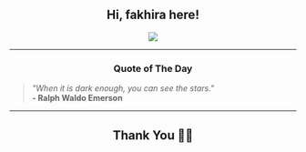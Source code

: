 <h2 align="center"> Hi, fakhira here!</h2>

<p align="center">
<a href="https://github.com/fakhiralkda" alt="github streak"><img src="https://dvst-streak.herokuapp.com/?user=fakhiralkda&theme=tokyonight&fire=DD472C"></a>
</p>

<hr>
<h3 align="center">Quote of The Day</h3>
<p align="center">
<blockquote>
<i>"When it is dark enough, you can see the stars."</i>
<br>
<b>- Ralph Waldo Emerson</b>
</blockquote>
</p>


<hr>
<h2 align="center">Thank You 🙏🏼</h2>
